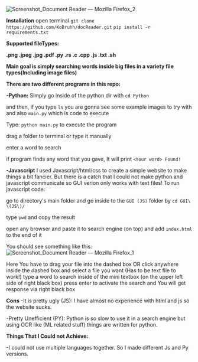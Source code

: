 ![Screenshot_Document Reader — Mozilla Firefox_2](https://user-images.githubusercontent.com/101834410/189141110-69ffea5b-e69e-4441-a362-a5c450c4583b.png)

**Installation**
open terminal
`git clone https://github.com/KoBruhh/docReader.git`
`pip install -r requirements.txt`


**Supported fileTypes:**

**.png .jpeg .jpg .pdf .py .rs .c .cpp .js .txt .sh**

**Main goal is simply searching words inside big files in a variety file types(Including image files)**


**There are two different programs in this repo:**

**-Python:**
Simply go inside of the python dir with `cd Python`

and then, if you type `ls` you are gonna see some example images to try with and also `main.py` which is code to execute

Type:
  `python main.py` to execute the program

  drag a folder to terminal or type it manually
  
  enter a word to search
  
  if program finds any word that you gave, It will print `<Your word> Found!`

**-Javascript**
I used Javascript/html/css to create a simple website to make things a bit fancier.
But there is a catch that I could not make python and javascript communicate so GUI verion only works with text files!
To run javascript code:
  
  go to directory's main folder and go inside to the `GUI (JS)` folder by `cd GUI\ \(JS\)/`
  
  type `pwd` and copy the result
  
  open any browser and paste it to search engine (on top)
  and add `index.html` to the end of it
  
  You should see something like this:![Screenshot_Document Reader — Mozilla Firefox_1](https://user-images.githubusercontent.com/101834410/189137405-b1ae45e3-e6bd-465c-85ac-7515f247ddfe.png)
  
  Here You have to drag your file into the dashed box OR click anywhere inside the dashed box and select a file you want (Has to be text file to work!)     type a word to search inside of the mini textbox (on the upper left side of right black box) 
  press enter to activate the search and You will get response via right black box

**Cons**
-It is pretty ugly (JS):
  I have almost no experience with html and js so the website sucks.

-Pretty Unefficient (PY):
  Python is so slow to use it in a search engine but using OCR like (ML related stuff) things are written for python.
  
**Things That I Could not Achieve:**

-I could not use multiple languages together. So I made different Js and Py versions.
